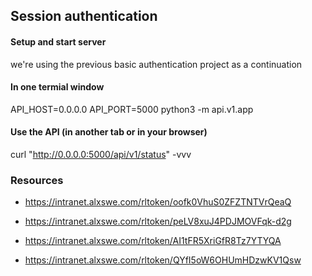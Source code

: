 ## Session authentication

#### Setup and start server

we're using the previous basic authentication project as a continuation

#### In one termial window

API_HOST=0.0.0.0 API_PORT=5000 python3 -m api.v1.app

#### Use the API (in another tab or in your browser)
curl "http://0.0.0.0:5000/api/v1/status" -vvv

### Resources
* https://intranet.alxswe.com/rltoken/oofk0VhuS0ZFZTNTVrQeaQ

* https://intranet.alxswe.com/rltoken/peLV8xuJ4PDJMOVFqk-d2g

* https://intranet.alxswe.com/rltoken/AI1tFR5XriGfR8Tz7YTYQA

* https://intranet.alxswe.com/rltoken/QYfI5oW6OHUmHDzwKV1Qsw

